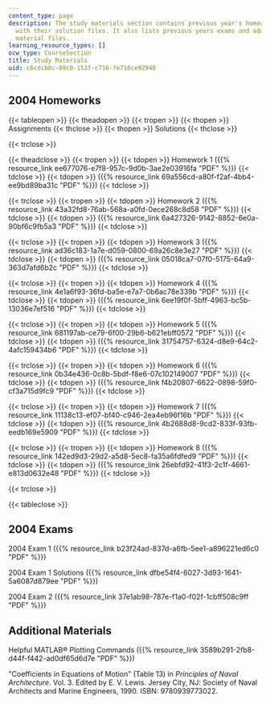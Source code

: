 ```yaml
---
content_type: page
description: The study materials section contains previous year's homework files along
  with their solution files. It also lists previous years exams and additional helpful
  material files.
learning_resource_types: []
ocw_type: CourseSection
title: Study Materials
uid: c6cdcb0c-09c0-153f-c716-fe716ce92940
---
```


2004 Homeworks
--------------

{{< tableopen >}}
{{< theadopen >}}
{{< tropen >}}
{{< thopen >}}
Assignments
{{< thclose >}}
{{< thopen >}}
Solutions
{{< thclose >}}

{{< trclose >}}

{{< theadclose >}}
{{< tropen >}}
{{< tdopen >}}
Homework 1 ({{% resource_link ee677076-e7f8-957c-9d0b-3ae2e03916fa "PDF" %}})
{{< tdclose >}}
{{< tdopen >}}
({{% resource_link 69a556cd-a80f-f2af-4bb4-ee9bd89ba31c "PDF" %}})
{{< tdclose >}}

{{< trclose >}}
{{< tropen >}}
{{< tdopen >}}
Homework 2 ({{% resource_link 43a32fd8-76ab-568a-a0fd-0ece268c8d58 "PDF" %}})
{{< tdclose >}}
{{< tdopen >}}
({{% resource_link 6a427326-9142-8852-6e0a-90bf6c9fb5a3 "PDF" %}})
{{< tdclose >}}

{{< trclose >}}
{{< tropen >}}
{{< tdopen >}}
Homework 3 ({{% resource_link ad36c183-1a7e-d059-0800-69a26c8e3e27 "PDF" %}})
{{< tdclose >}}
{{< tdopen >}}
({{% resource_link 05018ca7-07f0-5175-64a9-363d7afd6b2c "PDF" %}})
{{< tdclose >}}

{{< trclose >}}
{{< tropen >}}
{{< tdopen >}}
Homework 4 ({{% resource_link 4e1a6f93-36fd-ba5e-e7a7-0b6ac78e339b "PDF" %}})
{{< tdclose >}}
{{< tdopen >}}
({{% resource_link 6ee19f0f-5bff-4963-bc5b-13036e7ef516 "PDF" %}})
{{< tdclose >}}

{{< trclose >}}
{{< tropen >}}
{{< tdopen >}}
Homework 5 ({{% resource_link 681197ab-ce79-6f00-29b6-b621ebff0572 "PDF" %}})
{{< tdclose >}}
{{< tdopen >}}
({{% resource_link 31754757-6324-d8e9-64c2-4afc159434b6 "PDF" %}})
{{< tdclose >}}

{{< trclose >}}
{{< tropen >}}
{{< tdopen >}}
Homework 6 ({{% resource_link 0b34e436-0c8b-5bdf-f8e6-07c102149007 "PDF" %}})
{{< tdclose >}}
{{< tdopen >}}
({{% resource_link f4b20807-6622-0898-59f0-cf3a715d9fc9 "PDF" %}})
{{< tdclose >}}

{{< trclose >}}
{{< tropen >}}
{{< tdopen >}}
Homework 7 ({{% resource_link 11138c13-ef07-bf40-c946-2ea4eb96f16b "PDF" %}})
{{< tdclose >}}
{{< tdopen >}}
({{% resource_link 4b2688d8-9cd2-833f-93fb-eedb169e5909 "PDF" %}})
{{< tdclose >}}

{{< trclose >}}
{{< tropen >}}
{{< tdopen >}}
Homework 8 ({{% resource_link 142ed9d3-29d2-a5d8-5ec8-fa35a6fdfed9 "PDF" %}})
{{< tdclose >}}
{{< tdopen >}}
({{% resource_link 26ebfd92-41f3-2c1f-4661-e813d0632e48 "PDF" %}})
{{< tdclose >}}

{{< trclose >}}

{{< tableclose >}}

2004 Exams
----------

2004 Exam 1 ({{% resource_link b23f24ad-837d-a6fb-5ee1-a896221ed6c0 "PDF" %}})

2004 Exam 1 Solutions ({{% resource_link dfbe54f4-6027-3d93-1641-5a6087d879ee "PDF" %}})

2004 Exam 2 ({{% resource_link 37e1ab98-787e-f1a0-f02f-1cbff508c9ff "PDF" %}})

Additional Materials
--------------------

Helpful MATLAB® Plotting Commands ({{% resource_link 3589b291-2fb8-d44f-f442-ad0df65d6d7e "PDF" %}})

"Coefficients in Equations of Motion" (Table 13) in _Principles of Naval Architecture_. Vol. 3. Edited by E. V. Lewis. Jersey City, NJ: Society of Naval Architects and Marine Engineers, 1990. ISBN: 9780939773022.